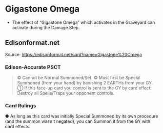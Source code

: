 # Gigastone Omega

*   The effect of “Gigastone Omega” which activates in the Graveyard can activate during the Damage Step.

## Edisonformat.net

Source: https://edisonformat.net/card?name=Gigastone%20Omega

### Edison-Accurate PSCT

> © Cannot be Normal Summoned/Set.
> © Must first be Special Summoned (from your hand) by banishing 2 EARTHs from your GY.
> ① If this face-up card you control is sent to the GY by card effect:
> Destroy all Spells/Traps your opponent controls.

### Card Rulings

● As long as this card was initially Special Summoned by its own procedure (and the summon wasn't negated),
you can Summon it from the GY with card effects.
            